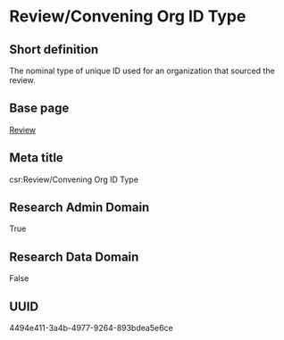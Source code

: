 # Review/Convening Org ID Type
## Short definition
The nominal type of unique ID used for an organization that sourced the review.
## Base page
[Review](https://github.com/EuroCRIS/CASRAI-Dictionairies/blob/main/Objects/Review.md)
## Meta title
csr:Review/Convening Org ID Type
## Research Admin Domain
True
## Research Data Domain
False
## UUID
4494e411-3a4b-4977-9264-893bdea5e6ce
